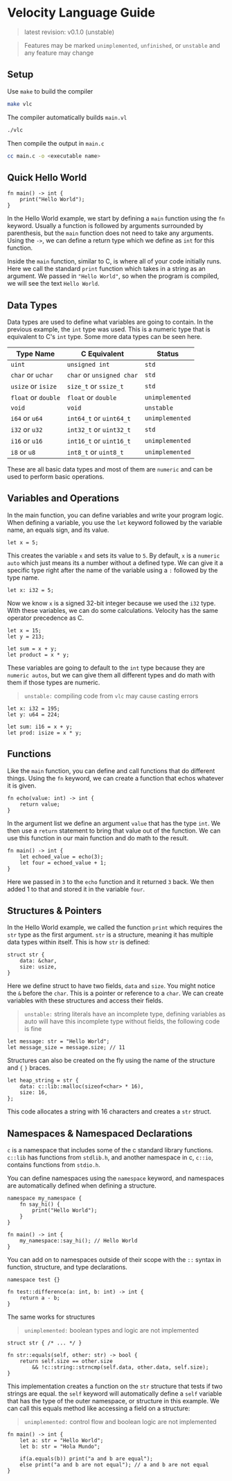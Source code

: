 # Velocity Language Guide

> latest revision: v0.1.0 (unstable)

> Features may be marked `unimplemented`, `unfinished`, or `unstable` and any feature may change

## Setup

Use `make` to build the compiler

```sh
make vlc
```

The compiler automatically builds `main.vl`

```sh
./vlc
```

Then compile the output in `main.c`

```sh
cc main.c -o <executable name>
```

## Quick Hello World

```velocity
fn main() -> int {
    print("Hello World");
}
```

In the Hello World example, we start by defining a `main` function using the `fn` keyword. Usually a function is followed by arguments surrounded by parenthesis, but the `main` function does not need to take any arguments. Using the `->`, we can define a return type which we define as `int` for this function.

Inside the `main` function, similar to C, is where all of your code initially runs. Here we call the standard `print` function which takes in a string as an argument. We passed in `"Hello World"`, so when the program is compiled, we will see the text `Hello World`.

## Data Types

Data types are used to define what variables are going to contain. In the previous example, the `int` type was used. This is a numeric type that is equivalent to C's `int` type. Some more data types can be seen here.

| Type Name     | C Equivalent  | Status    |
| ---           | ---           | ---       |
| `uint` | `unsigned int` | `std` |
| `char` or `uchar` | `char` or `unsigned char` | `std` |
| `usize` or `isize` | `size_t` or `ssize_t` | `std` |
| `float` or `double` | `float` or `double` | `unimplemented` |
| `void` | `void` | `unstable` |
| `i64` or `u64` | `int64_t` or `uint64_t` | `unimplemented` |
| `i32` or `u32` | `int32_t` or `uint32_t` | `std` |
| `i16` or `u16` | `int16_t` or `uint16_t` | `unimplemented` |
| `i8` or `u8` | `int8_t` or `uint8_t` | `unimplemented` |

These are all basic data types and most of them are `numeric` and can be used to perform basic operations.

## Variables and Operations

In the main function, you can define variables and write your program logic. When defining a variable, you use the `let` keyword followed by the variable name, an equals sign, and its value.

```velocity
let x = 5;
```

This creates the variable `x` and sets its value to `5`. By default, `x` is a `numeric auto` which just means its a number without a defined type. We can give it a specific type right after the name of the variable using a `:` followed by the type name.

```velocity
let x: i32 = 5;
```

Now we know `x` is a signed 32-bit integer because we used the `i32` type. With these variables, we can do some calculations. Velocity has the same operator precedence as C.

```velocity
let x = 15;
let y = 213;

let sum = x + y;
let product = x * y;
```

These variables are going to default to the `int` type because they are `numeric autos`, but we can give them all different types and do math with them if those types are numeric.

> `unstable:` compiling code from `vlc` may cause casting errors
```velocity
let x: i32 = 195;
let y: u64 = 224;

let sum: i16 = x + y;
let prod: isize = x * y;
```

## Functions

Like the `main` function, you can define and call functions that do different things. Using the `fn` keyword, we can create a function that echos whatever it is given.

```velocity
fn echo(value: int) -> int {
    return value;
}
```

In the argument list we define an argument `value` that has the type `int`. We then use a `return` statement to bring that value out of the function. We can use this function in our main function and do math to the result.

```
fn main() -> int {
    let echoed_value = echo(3);
    let four = echoed_value + 1;
}
```

Here we passed in `3` to the `echo` function and it returned `3` back. We then added 1 to that and stored it in the variable `four`.

## Structures & Pointers

In the Hello World example, we called the function `print` which requires the `str` type as the first argument. `str` is a structure, meaning it has multiple data types within itself. This is how `str` is defined:

```velocity
struct str {
    data: &char,
    size: usize,
}
```

Here we define struct to have two fields, `data` and `size`. You might notice the `&` before the `char`. This is a pointer or reference to a `char`. We can create variables with these structures and access their fields.

> `unstable:` string literals have an incomplete type, defining variables as auto will have this incomplete type without fields, the following code is fine
```velocity
let message: str = "Hello World";
let message_size = message.size; // 11
```

Structures can also be created on the fly using the name of the structure and `{` `}` braces.

```velocity
let heap_string = str {
    data: c::lib::malloc(sizeof<char> * 16),
    size: 16,
};
```

This code allocates a string with 16 characters and creates a `str` struct. 

## Namespaces & Namespaced Declarations

`c` is a namespace that includes some of the c standard library functions. `c::lib` has functions from `stdlib.h`, and another namespace in c, `c::io`, contains functions from `stdio.h`.

You can define namespaces using the `namespace` keyword, and namespaces are automatically defined when defining a structure.

```velocity
namespace my_namespace {
    fn say_hi() {
        print("Hello World");
    }
}

fn main() -> int {
    my_namespace::say_hi(); // Hello World
}
```

You can add on to namespaces outside of their scope with the `::` syntax in function, structure, and type declarations.

```
namespace test {}

fn test::difference(a: int, b: int) -> int {
    return a - b;
}
```

The same works for structures

> `unimplemented:` boolean types and logic are not implemented
```
struct str { /* ... */ }

fn str::equals(self, other: str) -> bool {
    return self.size == other.size
        && !c::string::strncmp(self.data, other.data, self.size);
}
```

This implementation creates a function on the `str` structure that tests if two strings are equal. the `self` keyword will automatically define a `self` variable that has the type of the outer namespace, or structure in this example. We can call this equals method like accessing a field on a structure:

> `unimplemented:` control flow and boolean logic are not implemented
```velocity
fn main() -> int {
    let a: str = "Hello World";
    let b: str = "Hola Mundo";

    if(a.equals(b)) print("a and b are equal");
    else print("a and b are not equal"); // a and b are not equal
}
```